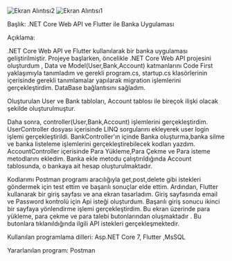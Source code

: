 ![Ekran Alıntısı2](https://github.com/Aybukehso/Task/assets/115698658/28e79019-36ec-4660-bf97-e7d2701e27ab)
![Ekran Alıntısı1](https://github.com/Aybukehso/Task/assets/115698658/a3de5a65-926a-4608-8388-1fa4569a0f97)




Başlık: .NET Core Web API ve Flutter ile Banka Uygulaması

Açıklama:

.NET Core Web API ve Flutter kullanılarak bir banka uygulaması geliştirilmiştir. Projeye başlarken, öncelikle .NET Core Web API projesini oluşturdum , Data ve Model(User,Bank,Account)  katmanlarını Code First yaklaşımıyla tanımladım ve gerekli program.cs, startup.cs klasörlerinin içerisinde gerekli tanımlamalar yapılarak migration işlemlerini gerçekleştirdim. DataBase bağlantısını sağladım.


Oluşturulan User ve Bank tabloları, Account tablosı ile bireçok ilişki olacak şekilde oluşturulmuştur.

Daha sonra, controller(User,Bank,Account) işlemlerini gerçekleştirdim. UserController dosyası içerisinde LINQ sorgularını ekleyerek user login işlemi gerçekleştirildi. BankController'ın içinde Banka oluşturma,banka silme ve banka listeleme işlemlerini gerçekleştirebilecek kodları yazdım. AccountController içerisinde Para Yükleme,Para Çekme ve Para isteme metodlarını ekledim. Banka ekle metodu çalıştırıldığında Account tablosunda, o bankaya ait hesap oluşturulmaktadır. 

Kodlarımı Postman programı aracılığıyla  get,post,delete gibi istekleri göndermek için test ettim ve başarılı sonuçlar elde ettim. Ardından, Flutter kullanarak bir giriş sayfası ve ana ekran tasarladım. Giriş sayfasında email ve Password kontrolü için Api isteği oluşturdum. Başarılı giriş sonucu ikinci bir sayfaya yönlendirme işlemi gerçekleştirdim. Bu ekran üzerinde para yükleme, para çekme ve para talebi butonlarından oluşmaktadır . Bu butonlara tıklanıldığında ilgili API istekleri gerçekleşmektedir.

Kullanılan programlama dilleri:
Asp.NET Core 7, Flutter ,MsSQL

Yararlanılan program:
Postman 
